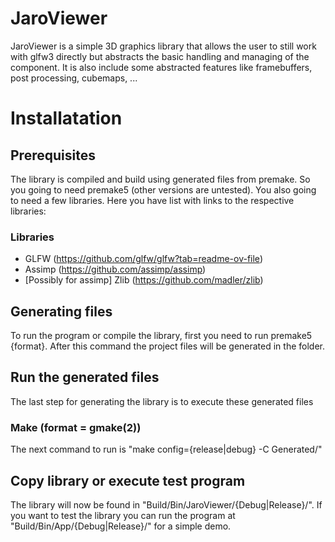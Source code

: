 # JaroViewer
JaroViewer is a simple 3D graphics library that allows the user to still work with glfw3 directly but abstracts the basic handling and managing of the component. It is also include some abstracted features like framebuffers, post processing, cubemaps, ...

# Installatation
## Prerequisites
The library is compiled and build using generated files from premake. So you going to need premake5 (other versions are untested). You also going to need a few libraries. Here you have list with links to the respective libraries:
### Libraries
 * GLFW (https://github.com/glfw/glfw?tab=readme-ov-file)
 * Assimp (https://github.com/assimp/assimp)
 * [Possibly for assimp] Zlib (https://github.com/madler/zlib)
## Generating files
To run the program or compile the library, first you need to run premake5 {format}. After this command the project files will be generated in the folder.
## Run the generated files
The last step for generating the library is to execute these generated files
### Make (format = gmake(2))
The next command to run is "make config={release|debug} -C Generated/"
## Copy library or execute test program
The library will now be found in "Build/Bin/JaroViewer/{Debug|Release}/". If you want to test the library you can run the program at "Build/Bin/App/{Debug|Release}/" for a simple demo.
